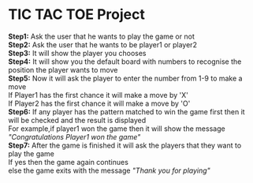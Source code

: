 # TIC TAC TOE Project  

__Step1:__ Ask the user that he wants to play the game or not  
__Step2:__ Ask the user that he wants to be player1 or player2  
__Step3:__ It will show the player you chooses  
__Step4:__ It will show you the default board with numbers to recognise the position the player wants to move  
__Step5:__ Now it will ask the player to enter the number from 1-9 to make a move  
           If Player1 has the first chance it will make a move by 'X'  
           If Player2 has the first chance it will make a move by 'O'     
__Step6:__ If any player has the pattern matched to win the game first then it will be checked and the result is displayed      
           For example,if player1 won the game then it will show the message *"Congratulations Player1 won the game"*   
__Step7:__ After the game is finished it will ask the players that they want to play the game    
           If yes then the game again continues    
           else the game exits with the message *"Thank you for playing"*    
